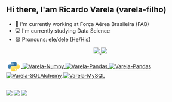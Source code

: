 
## Hi there, I'am Ricardo Varela (varela-filho)
- 💼 I'm currently working at Força Aérea Brasileira (FAB)
- 💻 I'm currently studying Data Science
- 😄 Pronouns: ele/dele (He/His)

<div align="center">
  <a href="https://github.com/varela-filho">
  <img height="180em" src="https://github-readme-stats.vercel.app/api?username=varela-filho&show_icons=true&theme=vision-friendly-dark&include_all_commits=true&count_private=true"/>
  <img height="140em" src="https://github-readme-stats.vercel.app/api/top-langs/?username=varela-filho&layout=compact&langs_count=7&theme=vision-friendly-dark"/>
</div>
  
  
<div style="display: inline_block"><br>
  <img align="center" alt="Varela-Python" height="30" width="40" src="https://raw.githubusercontent.com/devicons/devicon/master/icons/python/python-original.svg">
  <img align="center" alt="Varela-Numpy" height="30" width="40" src="https://cdn.jsdelivr.net/gh/devicons/devicon/icons/numpy/numpy-original.svg">
  <img align="center" alt="Varela-Pandas" height="30" width="40" src="https://cdn.jsdelivr.net/gh/devicons/devicon/icons/pandas/pandas-original.svg">
  <img align="center" alt="Varela-Pandas" height="30" width="40" src="https://cdn.jsdelivr.net/gh/devicons/devicon/icons/r/r-original.svg">
  <img align="center" alt="Varela-SQLAlchemy" height="30" width="40" src="https://cdn.jsdelivr.net/gh/devicons/devicon/icons/sqlalchemy/sqlalchemy-original.svg">
  <img align="center" alt="Varela-MySQL" height="30" width="40" src="https://cdn.jsdelivr.net/gh/devicons/devicon/icons/mysql/mysql-original.svg">
</div>
  
##
  
<div> 
  <a href="https://www.linkedin.com/in/ricardo-varela-filho-a33a55222/" target="_blank"><img src="https://img.shields.io/badge/-LinkedIn-%230077B5?style=for-the-badge&logo=linkedin&logoColor=white" target="_blank"></a> 
  <a href="https://www.instagram.com/ricardovarela_f8/" target="_blank"><img src="https://img.shields.io/badge/-Instagram-%23E4405F?style=for-the-badge&logo=instagram&logoColor=white" target="_blank"></a>
  <a href = "mailto:rvarelafilho@gmail.com"><img src="https://img.shields.io/badge/Gmail-D14836?style=for-the-badge&logo=gmail&logoColor=white" target="_blank"></a>
